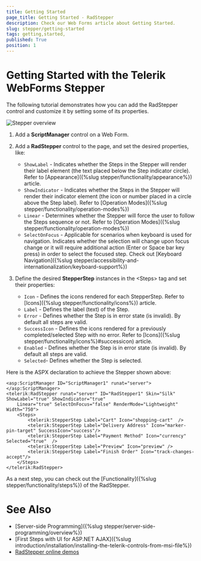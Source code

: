 ```yaml
---
title: Getting Started 
page_title: Getting Started - RadStepper
description: Check our Web Forms article about Getting Started.
slug: stepper/getting-started
tags: getting,started,
published: True
position: 1
---
```


# Getting Started with the Telerik WebForms Stepper

The following tutorial demonstrates how you can add the RadStepper control and customize it by setting some of its properties.

![Stepper overview](images/stepper-getting-started.png "Stepper overview")

1. Add a **ScriptManager** control on a Web Form.

1. Add a **RadStepper** control to the page, and set the desired properties, like:

    * `ShowLabel` - Indicates whether the Steps in the Stepper will render their label element (the text placed below the Step indicator circle). Refer to [Appearance]({%slug stepper/functionality/appearance%}) article.
    * `ShowIndicator` - Indicates whether the Steps in the Stepper will render their indicator element (the icon or number placed in a circle above the Step label). Refer to [Operation Modes]({%slug stepper/functionality/operation-modes%})
    * `Linear` - Determines whether the Stepper will force the user to follow the Steps sequence or not. Refer to [Operation Modes]({%slug stepper/functionality/operation-modes%})
    * `SelectOnFocus` - Applicable for scenarios when keyboard is used for navigation. Indicates whether the selection will change upon focus change or it will require additional action (Enter or Space bar key press) in order to select the focused step. Check out [Keyboard Navigation]({%slug stepper/accessibility-and-internationalization/keyboard-support%})

1. Define the desired **StepperStep** instances in the &lt;Steps&gt; tag and set their properties:

    * `Icon` - Defines the icons rendered for each StepperStep. Refer to [Icons]({%slug stepper/functionality/icons%}) article.
    * `Label` - Defines the label (text) of the Step.
    * `Error` - Defines whether the Step is in error state (is invalid). By default all steps are valid.
    * `SuccessIcon` - Defines the icons rendered for a previously completed/selected Step with no error. Refer to [Icons]({%slug stepper/functionality/icons%}#successicon) article.
    * `Enabled` - Defines whether the Step is in error state (is invalid). By default all steps are valid.
    * `Selected`- Defines whether the Step is selected.

Here is the ASPX declaration to achieve the Stepper shown above:

````ASP.NET
<asp:ScriptManager ID="ScriptManager1" runat="server"></asp:ScriptManager>
<telerik:RadStepper runat="server" ID="RadStepper1" Skin="Silk" ShowLabel="true" ShowIndicator="true"
    Linear="true" SelectOnFocus="false" RenderMode="Lightweight" Width="750">
    <Steps>
        <telerik:StepperStep Label="Cart" Icon="shopping-cart"  />
        <telerik:StepperStep Label="Delivery Address" Icon="marker-pin-target" SuccessIcon="success"/>
        <telerik:StepperStep Label="Payment Method" Icon="currency" Selected="true"  />
        <telerik:StepperStep Label="Preview" Icon="preview" />
        <telerik:StepperStep Label="Finish Order" Icon="track-changes-accept"/>
    </Steps>
</telerik:RadStepper>
````

 As a next step, you can check out the [Functionality]({%slug stepper/functionality/steps%}) of the RadStepper.


# See Also
 * [Server-side Programming]({%slug stepper/server-side-programming/overview%})
 * [First Steps with UI for ASP.NET AJAX]({%slug introduction/installation/installing-the-telerik-controls-from-msi-file%})
 * [RadStepper online demos](https://demos.telerik.com/aspnet-ajax/stepper/overview/defaultcs.aspx)


